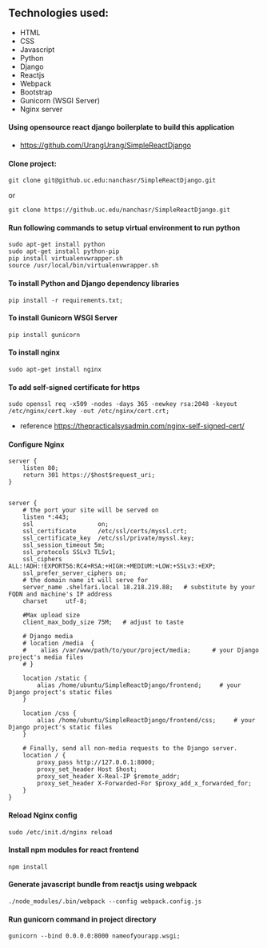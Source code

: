 ## Technologies used:
* HTML
* CSS
* Javascript
* Python
* Django
* Reactjs
* Webpack
* Bootstrap
* Gunicorn (WSGI Server)
* Nginx server

#### Using opensource react django boilerplate to build this application
* https://github.com/UrangUrang/SimpleReactDjango

#### Clone project:
```
git clone git@github.uc.edu:nanchasr/SimpleReactDjango.git
```
or

```
git clone https://github.uc.edu/nanchasr/SimpleReactDjango.git
```
#### Run following commands to setup virtual environment to run python
```
sudo apt-get install python
sudo apt-get install python-pip
pip install virtualenvwrapper.sh
source /usr/local/bin/virtualenvwrapper.sh
```

#### To install Python and Django dependency libraries
```
pip install -r requirements.txt;
```

#### To install Gunicorn WSGI Server
```
pip install gunicorn
```

#### To install nginx
```
sudo apt-get install nginx
```
#### To add self-signed certificate for https
```
sudo openssl req -x509 -nodes -days 365 -newkey rsa:2048 -keyout /etc/nginx/cert.key -out /etc/nginx/cert.crt;
```
* reference https://thepracticalsysadmin.com/nginx-self-signed-cert/

#### Configure Nginx
```
server { 
	listen 80; 
	return 301 https://$host$request_uri; 
}


server {
    # the port your site will be served on
    listen *:443;
    ssl                  on;
    ssl_certificate      /etc/ssl/certs/myssl.crt;
    ssl_certificate_key  /etc/ssl/private/myssl.key;
    ssl_session_timeout 5m; 
    ssl_protocols SSLv3 TLSv1; 
    ssl_ciphers ALL:!ADH:!EXPORT56:RC4+RSA:+HIGH:+MEDIUM:+LOW:+SSLv3:+EXP; 
    ssl_prefer_server_ciphers on;
    # the domain name it will serve for
    server_name .shelfari.local 18.218.219.88;   # substitute by your FQDN and machine's IP address
    charset     utf-8;

    #Max upload size
    client_max_body_size 75M;   # adjust to taste

    # Django media
    # location /media  {
    #    alias /var/www/path/to/your/project/media;      # your Django project's media files
    # } 

    location /static {
        alias /home/ubuntu/SimpleReactDjango/frontend;     # your Django project's static files
    }

    location /css {
        alias /home/ubuntu/SimpleReactDjango/frontend/css;     # your Django project's static files
    }

    # Finally, send all non-media requests to the Django server.
    location / {
        proxy_pass http://127.0.0.1:8000;
        proxy_set_header Host $host;
        proxy_set_header X-Real-IP $remote_addr;
        proxy_set_header X-Forwarded-For $proxy_add_x_forwarded_for;
    }
}
```
#### Reload Nginx config
```
sudo /etc/init.d/nginx reload
```

#### Install npm modules for react frontend
```
npm install
```
#### Generate javascript bundle from reactjs using webpack
```
./node_modules/.bin/webpack --config webpack.config.js
```
#### Run gunicorn command in project directory
```
gunicorn --bind 0.0.0.0:8000 nameofyourapp.wsgi;
```

